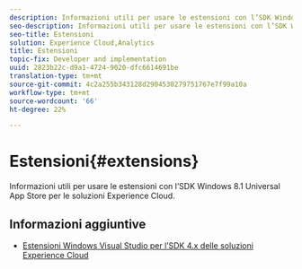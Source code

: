 ```yaml
---
description: Informazioni utili per usare le estensioni con l’SDK Windows 8.1 Universal App Store per le soluzioni Experience Cloud.
seo-description: Informazioni utili per usare le estensioni con l’SDK Windows 8.1 Universal App Store per le soluzioni Experience Cloud.
seo-title: Estensioni
solution: Experience Cloud,Analytics
title: Estensioni
topic-fix: Developer and implementation
uuid: 2823b22c-d9a1-4724-9020-dfc6614691be
translation-type: tm+mt
source-git-commit: 4c2a255b343128d2904530279751767e7f99a10a
workflow-type: tm+mt
source-wordcount: '66'
ht-degree: 22%

---
```



# Estensioni{#extensions}

Informazioni utili per usare le estensioni con l’SDK Windows 8.1 Universal App Store per le soluzioni Experience Cloud.

## Informazioni aggiuntive

+ [Estensioni Windows Visual Studio per l’SDK 4.x delle soluzioni Experience Cloud](/help/windows-appstore/extensions/win-vse-4x.md)
